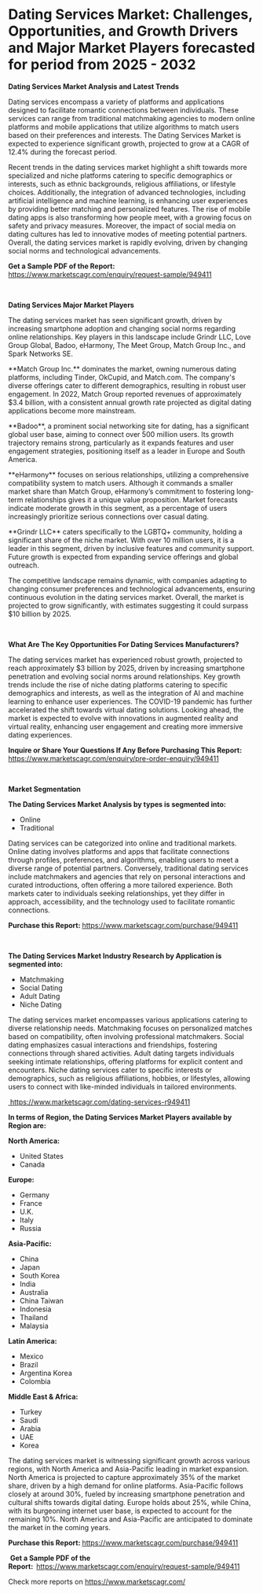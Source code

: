 <p><h1>Dating Services Market: Challenges, Opportunities, and Growth Drivers and Major Market Players forecasted for period from 2025 - 2032</h1></p><p><strong>Dating Services Market Analysis and Latest Trends</strong></p>
<p><p>Dating services encompass a variety of platforms and applications designed to facilitate romantic connections between individuals. These services can range from traditional matchmaking agencies to modern online platforms and mobile applications that utilize algorithms to match users based on their preferences and interests. The Dating Services Market is expected to experience significant growth, projected to grow at a CAGR of 12.4% during the forecast period.</p><p>Recent trends in the dating services market highlight a shift towards more specialized and niche platforms catering to specific demographics or interests, such as ethnic backgrounds, religious affiliations, or lifestyle choices. Additionally, the integration of advanced technologies, including artificial intelligence and machine learning, is enhancing user experiences by providing better matching and personalized features. The rise of mobile dating apps is also transforming how people meet, with a growing focus on safety and privacy measures. Moreover, the impact of social media on dating cultures has led to innovative modes of meeting potential partners. Overall, the dating services market is rapidly evolving, driven by changing social norms and technological advancements.</p></p>
<p><strong>Get a Sample PDF of the Report:&nbsp;</strong> <a href="https://www.marketscagr.com/enquiry/request-sample/949411?utm_campaign=3195&utm_medium=2&utm_source=Github&utm_content=ia&utm_term=05032025&utm_id=dating-services">https://www.marketscagr.com/enquiry/request-sample/949411</a></p>
<p>&nbsp;</p>
<p><strong>Dating Services Major Market Players</strong></p>
<p><p>The dating services market has seen significant growth, driven by increasing smartphone adoption and changing social norms regarding online relationships. Key players in this landscape include Grindr LLC, Love Group Global, Badoo, eHarmony, The Meet Group, Match Group Inc., and Spark Networks SE.</p><p>**Match Group Inc.** dominates the market, owning numerous dating platforms, including Tinder, OkCupid, and Match.com. The company's diverse offerings cater to different demographics, resulting in robust user engagement. In 2022, Match Group reported revenues of approximately $3.4 billion, with a consistent annual growth rate projected as digital dating applications become more mainstream.</p><p>**Badoo**, a prominent social networking site for dating, has a significant global user base, aiming to connect over 500 million users. Its growth trajectory remains strong, particularly as it expands features and user engagement strategies, positioning itself as a leader in Europe and South America.</p><p>**eHarmony** focuses on serious relationships, utilizing a comprehensive compatibility system to match users. Although it commands a smaller market share than Match Group, eHarmony’s commitment to fostering long-term relationships gives it a unique value proposition. Market forecasts indicate moderate growth in this segment, as a percentage of users increasingly prioritize serious connections over casual dating.</p><p>**Grindr LLC** caters specifically to the LGBTQ+ community, holding a significant share of the niche market. With over 10 million users, it is a leader in this segment, driven by inclusive features and community support. Future growth is expected from expanding service offerings and global outreach.</p><p>The competitive landscape remains dynamic, with companies adapting to changing consumer preferences and technological advancements, ensuring continuous evolution in the dating services market. Overall, the market is projected to grow significantly, with estimates suggesting it could surpass $10 billion by 2025.</p></p>
<p>&nbsp;</p>
<p><strong>What Are The Key Opportunities For Dating Services Manufacturers?</strong></p>
<p><p>The dating services market has experienced robust growth, projected to reach approximately $3 billion by 2025, driven by increasing smartphone penetration and evolving social norms around relationships. Key growth trends include the rise of niche dating platforms catering to specific demographics and interests, as well as the integration of AI and machine learning to enhance user experiences. The COVID-19 pandemic has further accelerated the shift towards virtual dating solutions. Looking ahead, the market is expected to evolve with innovations in augmented reality and virtual reality, enhancing user engagement and creating more immersive dating experiences.</p></p>
<p><strong>Inquire or Share Your Questions If Any Before Purchasing This Report:</strong> <a href="https://www.marketscagr.com/enquiry/pre-order-enquiry/949411?utm_campaign=3195&utm_medium=2&utm_source=Github&utm_content=ia&utm_term=05032025&utm_id=dating-services">https://www.marketscagr.com/enquiry/pre-order-enquiry/949411</a></p>
<p>&nbsp;</p>
<p><strong>Market Segmentation</strong></p>
<p><strong>The Dating Services Market Analysis by types is segmented into:</strong></p>
<p><ul><li>Online</li><li>Traditional</li></ul></p>
<p><p>Dating services can be categorized into online and traditional markets. Online dating involves platforms and apps that facilitate connections through profiles, preferences, and algorithms, enabling users to meet a diverse range of potential partners. Conversely, traditional dating services include matchmakers and agencies that rely on personal interactions and curated introductions, often offering a more tailored experience. Both markets cater to individuals seeking relationships, yet they differ in approach, accessibility, and the technology used to facilitate romantic connections.</p></p>
<p><strong>Purchase this Report:&nbsp;</strong><a href="https://www.marketscagr.com/purchase/949411?utm_campaign=3195&utm_medium=2&utm_source=Github&utm_content=ia&utm_term=05032025&utm_id=dating-services">https://www.marketscagr.com/purchase/949411</a></p>
<p>&nbsp;</p>
<p><strong>The Dating Services Market Industry Research by Application is segmented into:</strong></p>
<p><ul><li>Matchmaking</li><li>Social Dating</li><li>Adult Dating</li><li>Niche Dating</li></ul></p>
<p><p>The dating services market encompasses various applications catering to diverse relationship needs. Matchmaking focuses on personalized matches based on compatibility, often involving professional matchmakers. Social dating emphasizes casual interactions and friendships, fostering connections through shared activities. Adult dating targets individuals seeking intimate relationships, offering platforms for explicit content and encounters. Niche dating services cater to specific interests or demographics, such as religious affiliations, hobbies, or lifestyles, allowing users to connect with like-minded individuals in tailored environments.</p></p>
<p><a href="https://www.marketscagr.com/dating-services-r949411?utm_campaign=3195&utm_medium=2&utm_source=Github&utm_content=ia&utm_term=05032025&utm_id=dating-services">&nbsp;https://www.marketscagr.com/dating-services-r949411</a></p>
<p><strong>In terms of Region, the Dating Services Market Players available by Region are:</strong></p>
<p>
    <p> <strong> North America: </strong>
        <ul>
            <li>United States</li>
            <li>Canada</li>
        </ul>
        </p> 
    <p> <strong> Europe: </strong>
        <ul>
            <li>Germany</li>
            <li>France</li>
            <li>U.K.</li>
            <li>Italy</li>
            <li>Russia</li>
        </ul>
        </p> 
    <p> <strong> Asia-Pacific: </strong>
        <ul>
            <li>China</li>
            <li>Japan</li>
            <li>South Korea</li>
            <li>India</li>
            <li>Australia</li>
            <li>China Taiwan</li>
            <li>Indonesia</li>
            <li>Thailand</li>
            <li>Malaysia</li>
        </ul>
        </p> 
    <p> <strong> Latin America: </strong>
        <ul>
            <li>Mexico</li>
            <li>Brazil</li>
            <li>Argentina Korea</li>
            <li>Colombia</li>
        </ul>
        </p> 
    <p> <strong> Middle East & Africa: </strong>
        <ul>
            <li>Turkey</li>
            <li>Saudi</li>
            <li>Arabia</li>
            <li>UAE</li>
            <li>Korea</li>
        </ul>
    </p>
    </p>
<p><p>The dating services market is witnessing significant growth across various regions, with North America and Asia-Pacific leading in market expansion. North America is projected to capture approximately 35% of the market share, driven by a high demand for online platforms. Asia-Pacific follows closely at around 30%, fueled by increasing smartphone penetration and cultural shifts towards digital dating. Europe holds about 25%, while China, with its burgeoning internet user base, is expected to account for the remaining 10%. North America and Asia-Pacific are anticipated to dominate the market in the coming years.</p></p>
<p><strong>Purchase this Report: </strong><a href="https://www.marketscagr.com/purchase/949411?utm_campaign=3195&utm_medium=2&utm_source=Github&utm_content=ia&utm_term=05032025&utm_id=dating-services">https://www.marketscagr.com/purchase/949411</a></p>
<p>&nbsp;<strong>Get a Sample PDF of the Report:&nbsp;&nbsp;</strong><a href="https://www.marketscagr.com/enquiry/request-sample/949411?utm_campaign=3195&utm_medium=2&utm_source=Github&utm_content=ia&utm_term=05032025&utm_id=dating-services">https://www.marketscagr.com/enquiry/request-sample/949411</a></p>
<p><strong></strong></p>
<p>Check more reports on <a href="https://www.marketscagr.com/?utm_campaign=3195&utm_medium=2&utm_source=Github&utm_content=ia&utm_term=05032025&utm_id=dating-services">https://www.marketscagr.com/</a></p>